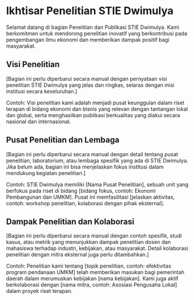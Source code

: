 # Ikhtisar Penelitian STIE Dwimulya

Selamat datang di bagian Penelitian dan Publikasi STIE Dwimulya. Kami berkomitmen untuk mendorong penelitian inovatif yang berkontribusi pada pengembangan ilmu ekonomi dan memberikan dampak positif bagi masyarakat.

## Visi Penelitian

[Bagian ini perlu diperbarui secara manual dengan pernyataan visi penelitian STIE Dwimulya yang jelas dan ringkas, selaras dengan misi institusi secara keseluruhan.]

Contoh: Visi penelitian kami adalah menjadi pusat keunggulan dalam riset terapan di bidang ekonomi dan bisnis yang relevan dengan tantangan lokal dan global, serta menghasilkan publikasi berkualitas yang diakui secara nasional dan internasional.

## Pusat Penelitian dan Lembaga

[Bagian ini perlu diperbarui secara manual dengan detail tentang pusat penelitian, laboratorium, atau lembaga spesifik yang ada di STIE Dwimulya. Jika belum ada, bagian ini bisa menjelaskan fokus institusi dalam mendukung kegiatan penelitian.]

Contoh: STIE Dwimulya memiliki [Nama Pusat Penelitian], sebuah unit yang berfokus pada riset di bidang [bidang fokus, contoh: Ekonomi Pembangunan dan UMKM]. Pusat ini memfasilitasi [jelaskan aktivitas, contoh: workshop penelitian, kolaborasi dengan pihak eksternal].

## Dampak Penelitian dan Kolaborasi

[Bagian ini perlu diperbarui secara manual dengan contoh spesifik, studi kasus, atau metrik yang menunjukkan dampak penelitian dosen dan mahasiswa terhadap industri, kebijakan, atau masyarakat. Detail kolaborasi penelitian dengan mitra eksternal juga perlu ditambahkan.]

Contoh: Penelitian kami tentang [topik penelitian, contoh: efektivitas program pendanaan UMKM] telah memberikan masukan bagi pemerintah daerah dalam merumuskan kebijakan [nama kebijakan]. Kami juga aktif berkolaborasi dengan [nama mitra, contoh: Asosiasi Pengusaha Lokal] dalam proyek riset terapan.